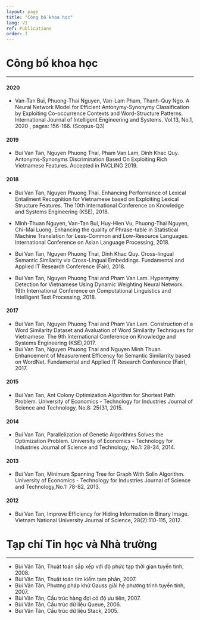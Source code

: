```yaml
---
layout: page
title: "Công bố khoa học"
lang: VI
ref: Publications
order: 2
---
```

# Công bố khoa học
---

#### 2020
* Van-Tan Bui, Phuong-Thai Nguyen, Van-Lam Pham, Thanh-Quy Ngo. A Neural Network Model for Efficient Antonymy-Synonymy Classification by
Exploiting Co-occurrence Contexts and Word-Structure Patterns. International Journal of Intelligent Engineering and Systems. Vol.13, No.1, 2020 , pages: 156-166. (Scopus-Q3)

#### 2019
* Bui Van Tan, Nguyen Phuong Thai, Pham Van Lam, Dinh Khac Quy. Antonyms-Synonyms Discrimination Based On Exploiting Rich Vietnamese Features. Accepted in PACLING 2019.

#### 2018
* Bui Van Tan, Nguyen Phuong Thai. Enhancing Performance of Lexical Entailment Recognition for Vietnamese based on Exploiting Lexical Structure Features. The 10th International Conference on Knowledge and Systems Engineering (KSE), 2018.

* Minh-Thuan Nguyen, Van-Tan Bui, Huy-Hien Vu, Phuong-Thai Nguyen, Chi-Mai Luong. Enhancing the quality of Phrase-table in Statistical Machine Translation for Less-Common and Low-Resource Languages. International Conference on Asian Language Processing, 2018.

* Bui Van Tan, Nguyen Phuong Thai, Dinh Khac Quy. Cross-lingual Semantic Similarity via Cross-Lingual Embeddings. Fundamental and Applied IT Research Conference (Fair), 2018.

* Bui Van Tan, Nguyen Phuong Thai and Pham Van Lam. Hypernymy Detection for Vietnamese Using Dynamic Weighting Neural Network. 19th International Conference on Computational Linguistics and Intelligent Text Processing, 2018.

#### 2017
* Bui Van Tan, Nguyen Phuong Thai and Pham Van Lam. Construction of a Word Similarity Dataset and Avaluation of Word Similarity Techniques for Vietnamese. The 9th International Conference on Knowledge and Systems Engineering (KSE),2017.
* Bui Van Tan, Nguyen Phuong Thai and Nguyen Minh Thuan. Enhancement of Measurement Efficency for Semantic Similarrity based on WordNet. Fundamental and Applied IT Research Conference (Fair), 2017.
 
#### 2015
* Bui Van Tan, Ant Colony Optimization Algorithm for Shortest Path Problem. University of Economics - Technology for Industries Journal of Science and Technology, No.8: 25{31, 2015.

#### 2014
* Bui Van Tan, Parallelization of Genetic Algorithms Solves the Optimization Problem. University of Economics - Technology for Industries Journal of Science and Technology, No.1: 28-34, 2014.

#### 2013
* Bui Van Tan, Minimum Spanning Tree for Graph With Solin Algorithm. University of Economics - Technology for Industries Journal of Science and Technology,No.1: 78-82, 2013.

#### 2012
* Bui Van Tan, Improve Efficiency for Hiding Information in Binary Image. Vietnam National University Journal of Science, 28(2):110-115, 2012.

# Tạp chí Tin học và Nhà trường
---
* Bùi Văn Tân, Thuật toán sắp xếp với độ phức tạp thời gian tuyến tính, 2008.
* Bùi Văn Tân, Thuật toán tìm kiếm tam phân, 2007.
* Bùi Văn Tân, Phương pháp khử Gauss giải hệ phương trình tuyến tính, 2007.
* Bùi Văn Tân, Cấu trúc hàng đợi có độ ưu tiên, 2007.
* Bùi Văn Tân, Cấu trúc dữ liệu Queue, 2006.
* Bùi Văn Tân, Cấu trúc dữ liệu Stack, 2005.


